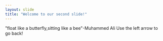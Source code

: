 ```yaml
---
layout: slide
title: "Welcome to our second slide!"
---
```

"float like a butterfly,sitting like a bee"-Muhammed Ali
Use the left arrow to go back!

